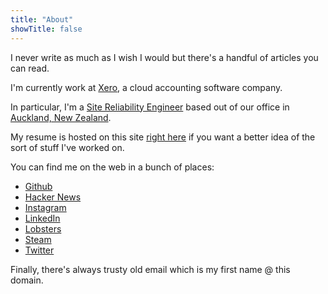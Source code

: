 ```yaml
---
title: "About"
showTitle: false
---
```


I never write as much as I wish I would but there's a handful of articles you can read.

I'm currently work at [Xero](https://xero.com/nz/), a cloud accounting software company.

In particular, I'm a [Site Reliability Engineer](https://en.wikipedia.org/wiki/Site_Reliability_Engineering) based out of our office in [Auckland, New Zealand](https://en.wikipedia.org/wiki/Auckland).

My resume is hosted on this site [right here](/resume.pdf) if you want a better idea of the sort of stuff I've worked on.

You can find me on the web in a bunch of places:

* [Github](https://github.com/marcus-crane)
* [Hacker News](https://news.ycombinator.com/user?id=spondyl)
* [Instagram](https://instagram.com/sentryism)
* [LinkedIn](https://linkedin.com/in/marcus-crane)
* [Lobsters](https://lobste.rs/u/sentry)
* [Steam](https://steamcommunity.com/id/sandtree/)
* [Twitter](https://twitter.com/sentreh)

Finally, there's always trusty old email which is my first name @ this domain.
